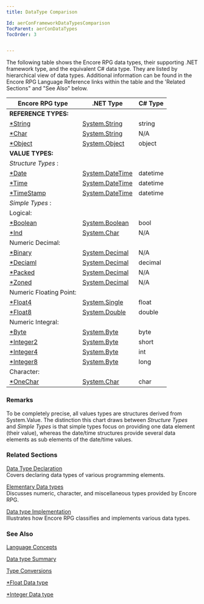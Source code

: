```yaml
---
title: DataType Comparison

Id: aerConFrameworkDataTypesComparison
TocParent: aerConDataTypes
TocOrder: 3


---
```


The following table shows the Encore RPG data types, their supporting .NET framework type, and the equivalent C# data type. They are listed by hierarchical view of data types. Additional information can be found in the Encore RPG Language Reference links within the table and the 'Related Sections" and "See Also" below. 


| Encore RPG type                               | .NET Type                                                                                | C# Type
| --------------------------------------------- | ---------------------------------------------------------------------------------------- | --------
| **REFERENCE TYPES:**                          |                                                                                          |
| [*String](String_Data_Type.html)              | [System.String](https://learn.microsoft.com/en-us/dotnet/api/system.string)              | string
| [*Char](Character_Data_Type.html)             | [System.String](https://learn.microsoft.com/en-us/dotnet/api/system.string)              | N/A
| [*Object](/concepts/objects/Objects.html)     | [System.Object](https://learn.microsoft.com/en-us/dotnet/api/system.object)              | object
| **VALUE TYPES:**                              |                                                                                          |
| *Structure Types* :                           |                                                                                          |
| [*Date](Date_Data_Type.html)                  | [System.DateTime](https://learn.microsoft.com/en-us/dotnet/api/system.datetime)          | datetime
| [*Time](Time_Data_Type.html)                  | [System.DateTime](https://learn.microsoft.com/en-us/dotnet/api/system.datetime)          | datetime
| [*TimeStamp](Timestamp_Data_Type.html)        | [System.DateTime](https://learn.microsoft.com/en-us/dotnet/api/system.datetime)          | datetime
| *Simple Types* :                              |                                                                                          |
| Logical:                                      |                                                                                          |
| [*Boolean](Boolean_Data_Type.html)            | [System.Boolean](https://learn.microsoft.com/en-us/dotnet/api/system.boolean)            | bool
| [*Ind](Ind_Data_Type.html)                    | [System.Char](https://learn.microsoft.com/en-us/dotnet/api/system.char)                  | N/A
| Numeric Decimal:                              |                                                                                          |
| [*Binary](Binary_Data_Type.html)              | [System.Decimal](https://learn.microsoft.com/en-us/dotnet/api/system.decimal)            | N/A
| [*Deciaml](Decimal_Data_Type.html)            | [System.Decimal](https://learn.microsoft.com/en-us/dotnet/api/system.decimal)            | decimal
| [*Packed](Packed_Data_Type.html)              | [System.Decimal](https://learn.microsoft.com/en-us/dotnet/api/system.decimal)            | N/A
| [*Zoned](Zoned_Data_Type.html)                | [System.Decimal](https://learn.microsoft.com/en-us/dotnet/api/system.decimal)            | N/A
| Numeric Floating Point:                       |                                                                                          |
| [*Float4](Float4_Data_Type.html)              | [System.Single](https://learn.microsoft.com/en-us/dotnet/api/system.single)              | float
| [*Float8](Float8_Data_Type.html)              | [System.Double](https://learn.microsoft.com/en-us/dotnet/api/system.single)              | double
| Numeric Integral:                             |                                                                                          |
| [*Byte](Byte_Data_Type.html)                  | [System.Byte](https://learn.microsoft.com/en-us/dotnet/api/system.byte)                  | byte
| [*Integer2](Integer2_Data_Type.html)          | [System.Byte](https://learn.microsoft.com/en-us/dotnet/api/system.int16)                 | short
| [*Integer4](Integer4_Data_Type.html)          | [System.Byte](https://learn.microsoft.com/en-us/dotnet/api/system.int32)                 | int
| [*Integer8](Integer8_Data_Type.html)          | [System.Byte](https://learn.microsoft.com/en-us/dotnet/api/system.int64)                 | long
| Character:                                    |                                                                                          |
| [*OneChar](OneChar_Data_Type.html)            | [System.Char](https://learn.microsoft.com/en-us/dotnet/api/system.char)                  | char


### Remarks
To be completely precise, all values types are structures derived from System.Value. The distinction this chart draws between *Structure Types* and *Simple Types* is that simple types focus on providing one data element (their value), whereas the date/time structures provide several data elements as sub elements of the date/time values. 

### Related Sections
[Data Type Declaration](DataTypeDeclaration.html) <br /> 
Covers declaring data types of various programming elements. 

[Elementary Data types](ElementaryDataTypes.html) <br />
Discusses numeric, character, and miscellaneous types provided by Encore RPG. 

[Data type Implementation](DataTypeImplementation.html) <br />
Illustrates how Encore RPG classifies and implements various data types. 

### See Also
[Language Concepts](/concepts/LanguageConceptsMain.html)

[Data type Summary](Data_type_summary.html)

[Type Conversions](Type_Conversions.html)

[*Float Data type](Float_Data_Type.html)

[*Integer Data type](Integer_Data_Type.html) 
